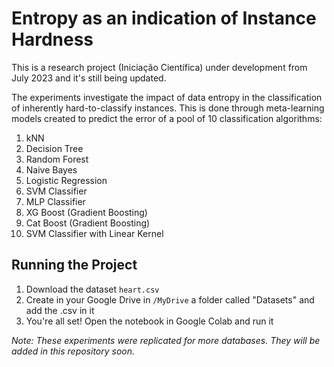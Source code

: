 # Entropy as an indication of Instance Hardness
This is a research project (Iniciação Científica) under development from July 2023 and it's still being updated.

The experiments investigate the impact of data entropy in the classification of inherently hard-to-classify instances. This is done through meta-learning models created to predict the error of a pool of 10 classification algorithms:

1. kNN
2. Decision Tree
3. Random Forest
4. Naive Bayes
5. Logistic Regression
6. SVM Classifier
7. MLP Classifier
8. XG Boost (Gradient Boosting)
9. Cat Boost (Gradient Boosting)
10. SVM Classifier with Linear Kernel

## Running the Project

1. Download the dataset `heart.csv`
2. Create in your Google Drive in `/MyDrive` a folder called "Datasets" and add the .csv in it
3. You're all set! Open the notebook in Google Colab and run it

_Note: These experiments were replicated for more databases. They will be added in this repository soon._
